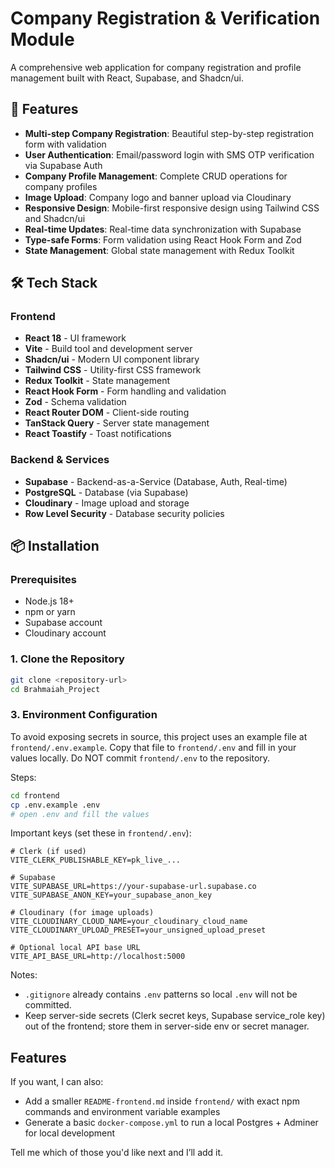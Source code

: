 # Company Registration & Verification Module

A comprehensive web application for company registration and profile management built with React, Supabase, and Shadcn/ui.

## 🚀 Features

- **Multi-step Company Registration**: Beautiful step-by-step registration form with validation
- **User Authentication**: Email/password login with SMS OTP verification via Supabase Auth
- **Company Profile Management**: Complete CRUD operations for company profiles
- **Image Upload**: Company logo and banner upload via Cloudinary
- **Responsive Design**: Mobile-first responsive design using Tailwind CSS and Shadcn/ui
- **Real-time Updates**: Real-time data synchronization with Supabase
- **Type-safe Forms**: Form validation using React Hook Form and Zod
- **State Management**: Global state management with Redux Toolkit

## 🛠️ Tech Stack

### Frontend
- **React 18** - UI framework
- **Vite** - Build tool and development server
- **Shadcn/ui** - Modern UI component library
- **Tailwind CSS** - Utility-first CSS framework
- **Redux Toolkit** - State management
- **React Hook Form** - Form handling and validation
- **Zod** - Schema validation
- **React Router DOM** - Client-side routing
- **TanStack Query** - Server state management
- **React Toastify** - Toast notifications

### Backend & Services
- **Supabase** - Backend-as-a-Service (Database, Auth, Real-time)
- **PostgreSQL** - Database (via Supabase)
- **Cloudinary** - Image upload and storage
- **Row Level Security** - Database security policies

## 📦 Installation

### Prerequisites
- Node.js 18+ 
- npm or yarn
- Supabase account
- Cloudinary account

### 1. Clone the Repository
```bash
git clone <repository-url>
cd Brahmaiah_Project
```


### 3. Environment Configuration

To avoid exposing secrets in source, this project uses an example file at `frontend/.env.example`. Copy that file to `frontend/.env` and fill in your values locally. Do NOT commit `frontend/.env` to the repository.

Steps:

```bash
cd frontend
cp .env.example .env
# open .env and fill the values
```

Important keys (set these in `frontend/.env`):

```env
# Clerk (if used)
VITE_CLERK_PUBLISHABLE_KEY=pk_live_...

# Supabase
VITE_SUPABASE_URL=https://your-supabase-url.supabase.co
VITE_SUPABASE_ANON_KEY=your_supabase_anon_key

# Cloudinary (for image uploads)
VITE_CLOUDINARY_CLOUD_NAME=your_cloudinary_cloud_name
VITE_CLOUDINARY_UPLOAD_PRESET=your_unsigned_upload_preset

# Optional local API base URL
VITE_API_BASE_URL=http://localhost:5000
```

Notes:

- `.gitignore` already contains `.env` patterns so local `.env` will not be committed.
- Keep server-side secrets (Clerk secret keys, Supabase service_role key) out of the frontend; store them in server-side env or secret manager.

## Features
If you want, I can also:

- Add a smaller `README-frontend.md` inside `frontend/` with exact npm commands and environment variable examples
- Generate a basic `docker-compose.yml` to run a local Postgres + Adminer for local development

Tell me which of those you'd like next and I’ll add it.
